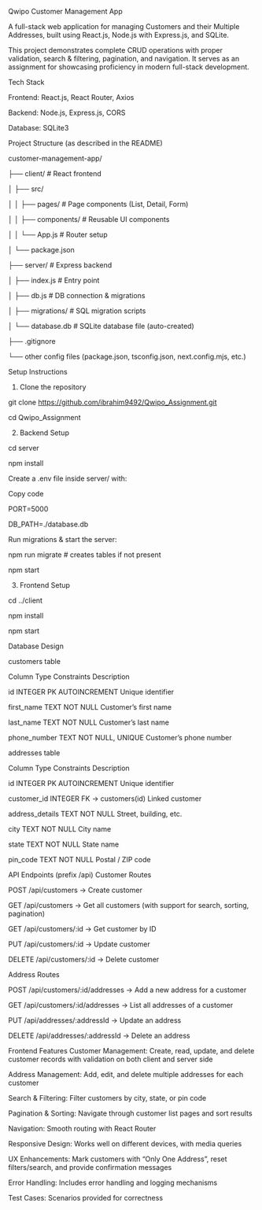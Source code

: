 Qwipo Customer Management App

A full-stack web application for managing Customers and their Multiple Addresses, built using React.js, Node.js with Express.js, and SQLite.

This project demonstrates complete CRUD operations with proper validation, search & filtering, pagination, and navigation. It serves as an assignment for showcasing proficiency in modern full-stack development.

Tech Stack

Frontend: React.js, React Router, Axios

Backend: Node.js, Express.js, CORS

Database: SQLite3

Project Structure (as described in the README)

customer-management-app/

├── client/           # React frontend

│   ├── src/

│   │   ├── pages/     # Page components (List, Detail, Form)

│   │   ├── components/  # Reusable UI components

│   │   └── App.js     # Router setup

│   └── package.json

├── server/          # Express backend


│   ├── index.js       # Entry point

│   ├── db.js          # DB connection & migrations

│   ├── migrations/    # SQL migration scripts

│   └── database.db    # SQLite database file (auto-created)

├── .gitignore

└── other config files (package.json, tsconfig.json, next.config.mjs, etc.)

Setup Instructions

1. Clone the repository

git clone https://github.com/ibrahim9492/Qwipo_Assignment.git

cd Qwipo_Assignment

2. Backend Setup

cd server

npm install

Create a .env file inside server/ with:

Copy code

PORT=5000

DB_PATH=./database.db

Run migrations & start the server:

npm run migrate       # creates tables if not present

npm start

3. Frontend Setup

cd ../client

npm install

npm start

Database Design

customers table

Column	Type	Constraints	Description

id	INTEGER	PK AUTOINCREMENT	Unique identifier

first_name	TEXT	NOT NULL	Customer’s first name

last_name	TEXT	NOT NULL	Customer’s last name

phone_number	TEXT	NOT NULL, UNIQUE	Customer’s phone number

addresses table

Column	Type	Constraints	Description

id	INTEGER	PK AUTOINCREMENT	Unique identifier

customer_id	INTEGER	FK → customers(id)	Linked customer

address_details	TEXT	NOT NULL	Street, building, etc.

city	TEXT	NOT NULL	City name

state	TEXT	NOT NULL	State name

pin_code	TEXT	NOT NULL	Postal / ZIP code

API Endpoints (prefix /api)
Customer Routes

POST /api/customers → Create customer

GET /api/customers → Get all customers (with support for search, sorting, pagination)

GET /api/customers/:id → Get customer by ID

PUT /api/customers/:id → Update customer

DELETE /api/customers/:id → Delete customer

Address Routes

POST /api/customers/:id/addresses → Add a new address for a customer

GET /api/customers/:id/addresses → List all addresses of a customer

PUT /api/addresses/:addressId → Update an address

DELETE /api/addresses/:addressId → Delete an address

Frontend Features
Customer Management: Create, read, update, and delete customer records with validation on both client and server side

Address Management: Add, edit, and delete multiple addresses for each customer

Search & Filtering: Filter customers by city, state, or pin code

Pagination & Sorting: Navigate through customer list pages and sort results

Navigation: Smooth routing with React Router

Responsive Design: Works well on different devices, with media queries

UX Enhancements: Mark customers with “Only One Address”, reset filters/search, and provide confirmation messages

Error Handling: Includes error handling and logging mechanisms

Test Cases: Scenarios provided for correctness

